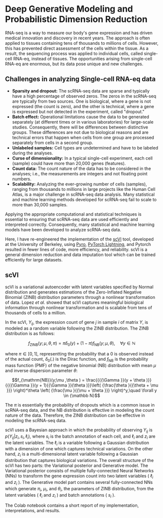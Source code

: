 # Deep Generative Modeling and Probabilistic Dimension Reduction

RNA-seq is a way to measure our body's gene expression and has driven medical innovation and discovery in recent years. The approach is often applied to tissues containing tens of thousands to millions of cells. However, this has prevented direct assessment of the cells within the tissue. As a result, the sequencing process was applied to individual cells, called single-cell RNA-eq, instead of tissues. The opportunities arising from single-cell RNA-eq are enormous, but its data pose unique and new challenges. 


## Challenges in analyzing Single-cell RNA-eq data 

- **Sparsity and dropout:** The scRNA-seq data are sparse and typically have a high percentage of observed zeros. The zeros in the scRNA-seq are typically from two sources. One is biological, where a gene is not expressed (the count is zero), and the other is technical, where a gene is expressed but not detected in the experiment, called "dropout."
- **Batch effect:** Operational limitations cause the data to be generated separately (at different times or in various laboratories) for large-scale studies. Consequently, there will be differences between distinctive groups. These differences are not due to biological reasons and are technical errors that happen when cells from one group are processed separately from cells in a second group.
- **Unlabeled samples:** Cell types are undetermined and have to be labeled during the analyses.
- **Curse of dimensionality:** In a typical single-cell experiment, each cell (sample) could have more than 20,000 genes (features).
- **Count data:** The count nature of the data has to be considered in the analyses; i.e., the measurements are integers and not floating point numbers.
- **Scalability:** Analyzing the ever-growing number of cells (samples), ranging from thousands to millions in large projects like the Human Cell Atlas, is a major challenge in scRNA-seq data analysis. Many statistical and machine learning methods developed for scRNA-seq fail to scale to more than 30,000 samples.

Applying the appropriate computational and statistical techniques is essential to ensuring that scRNA-seq data are used efficiently and interpreted correctly. Consequently, many statistical and machine learning models have been developed to analyze scRNA-seq data. 

Here, I have re-engineered the implementation of the [scVI](https://www.nature.com/articles/s41592-018-0229-2) tool, developed at the University of Berkeley, using [Pyro](https://pyro.ai/), [PyTorch Lightning](https://www.pytorchlightning.ai/), and Pytorch resulted in fewer lines of code, more efficiency, and reliability. scVI is a general dimension reduction and data imputation tool which can be trained efficiently for large datasets.

## scVI
scVI is a variational autoencoder with latent variables specified by Normal distribution and generates estimations of the Zero-Inflated Negative Binomial (ZINB) distribution parameters through a nonlinear transformation of data. Lopez *et al.* showed that scVI captures meaningful biological information through nonlinear transformation and is scalable from tens of thousands of cells to a million. 

In the scVI, $Y_{ij}$, the expression count of gene $j$ in sample $i$ of matrix $Y$, is modeled as a random variable following the ZINB distribution. The ZINB distribution is as follows: 

$$f_{\mathrm{ZINB}}(y;\mu ,\theta ,\pi ) = \pi \delta _0(y) + (1 - \pi ) f_{\mathrm{NB}}(y;\mu ,\theta ),\quad \forall y \in {\mathbb N}$$

where $\pi \in [0,1]$, representting the probability that a 0 is observed instead of the actual count, $\delta_0(.)$ is the Dirac function, and $f_{\mathrm{NB}}$ is the probability mass function (PMF) of the negative binomial (NB) distribution with mean $\mu$ and inverse dispersion parameter $\theta$: 

$$f_{\mathrm{NB}}(y;\mu ,\theta ) = \frac{{{{\Gamma }}(y + \theta )}}{{{{\Gamma }}(y + 1){{\Gamma }}(\theta )}}\left( {\frac{\theta }{{\theta + \mu }}} \right)^\theta \left( {\frac{\mu }{{\mu + \theta }}} \right)^y,\quad \forall y \in {\mathbb N}$$

The $\pi$ is essentially the probability of dropouts which is a common issue in scRNA-seq data, and the NB distribution is effective in modeling the count nature of the data. Therefore, the ZINB distribution can be effective in modeling the scRNA-seq data. 

scVI uses a Bayesian approach in which the probability of observing $Y_{ij}$ is $p(Y_{ij}{\mathrm{|}}z_i,s_i,\ell_i)$, where $s_i$ is the batch annotation of each cell, and $\ell_i$ and $z_i$ are the latent variables. The $\ell_i$ is a variable following a Gaussian distribution with a dimension of one which captures technical variations. On the other hand, $z_i$ is a multi-dimensional latent variable following a Gaussian distribution that captures biological variations. The overall structure of the scVI has two parts: the Variational posterior and Generative model. The Variational posterior consists of multiple fully-connected Neural Networks (NNs) to transform the gene expression count into two latent variables ( $\ell_i$ and $z_i$ ). The Generative model part contains several fully-connected NNs which generate $\pi_i$, $\mu_i$, and $\theta_i$, the parameters of ZINB distribution, from the latent variables ( $\ell_i$ and $z_i$ ) and batch annotations ( $s_i$ ).

The Colab notebook contains a short report of my implementation, interpretations, and results.
